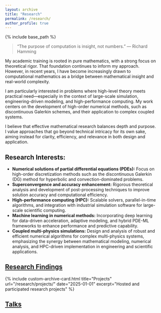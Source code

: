 ```yaml
---
layout: archive
title: "Research"
permalink: /research/
author_profile: true
---
```


{% include base_path %}
> “The purpose of computation is insight, not numbers.” — Richard Hamming

My academic training is rooted in pure mathematics, with a strong focus on theoretical rigor. That foundation continues to inform my approach. However, in recent years, I have become increasingly drawn to computational mathematics as a bridge between mathematical insight and real-world complexity.

I am particularly interested in problems where high-level theory meets practical need—especially in the context of large-scale simulation, engineering-driven modeling, and high-performance computing. My work centers on the development of high-order numerical methods, such as discontinuous Galerkin schemes, and their application to complex coupled systems.

I believe that effective mathematical research balances depth and purpose. I value approaches that go beyond technical intricacy for its own sake, aiming instead for clarity, efficiency, and relevance in both design and application.


## Research Interests:
* **Numerical solutions of partial differential equations (PDEs):** Focus on high-order discretization methods such as the discontinuous Galerkin (DG) method for hyperbolic and convection-dominated problems.
* **Superconvergence and accuracy enhancement:** Rigorous theoretical analysis and development of post-processing techniques to improve solution accuracy and computational efficiency.
* **High-performance computing (HPC):** Scalable solvers, parallel-in-time algorithms, and integration with industrial simulation software for large-scale scientific computing.
* **Machine learning in numerical methods:** Incorporating deep learning for data-driven acceleration, adaptive modeling, and hybrid PDE-ML frameworks to enhance performance and predictive capability.
* **Coupled multi-physics simulations:** Design and analysis of robust and efficient numerical algorithms for complex multi-physics systems, emphasizing the synergy between mathematical modeling, numerical analysis, and HPC-driven implementation in engineering and scientific applications.


## [Research Findings](/research/publications/)


{% include custom-archive-card.html
  title="Projects"
  url="/research/projects/"
  date="2025-01-01"
  excerpt="Hosted and participated research projects"
%}

## [Talks](/research/talks/)